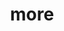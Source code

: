 ---
layout: page
title: more
nav: true
nav_order: 6
dropdown: true
children: 
    - title: blog
      permalink: /blog/
    - title: divider
    - title: projects
      permalink: /projects/
    - title: divider
    - title: repositories
      permalink: /repositories/
    - title: divider
    - title: teaching
      permalink: /teaching/
---